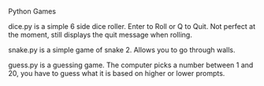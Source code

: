 Python Games

dice.py is a simple 6 side dice roller. Enter to Roll or Q to Quit. Not perfect at the moment, still displays the quit message when rolling.

snake.py is a simple game of snake 2. Allows you to go through walls.

guess.py is a guessing game. The computer picks a number between 1 and 20, you have to guess what it is based on higher or lower prompts.

